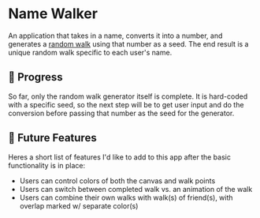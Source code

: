 # Name Walker

An application that takes in a name, converts it into a number, and generates a [random walk](https://en.wikipedia.org/wiki/Random_walk) using that number as a seed. The end result is a unique random walk specific to each user's name.

## 🔨 Progress

So far, only the random walk generator itself is complete. It is hard-coded with a specific seed, so the next step will be to get user input and do the conversion before passing that number as the seed for the generator.

## 🔮 Future Features

Heres a short list of features I'd like to add to this app after the basic functionality is in place:

- Users can control colors of both the canvas and walk points
- Users can switch between completed walk vs. an animation of the walk
- Users can combine their own walks with walk(s) of friend(s), with overlap marked w/ separate color(s)
